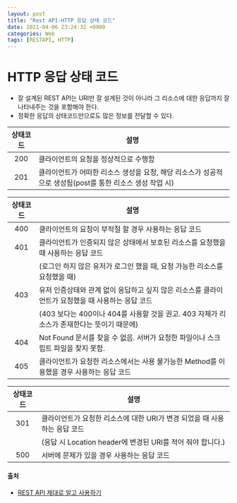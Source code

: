 ```yaml
---
layout: post
title: "Rest API-HTTP 응답 상태 코드"
date: 2021-04-06 23:24:32 +0900
categories: Web
tags: [RESTAPI, HTTP]
---
```


# HTTP 응답 상태 코드

- 잘 설계된 REST API는 URI만 잘 설계된 것이 아니라 그 리소스에 대한 응답까지 잘 나타내주는 것을 포함해야 한다.
- 정확한 응답의 상태코드만으로도 많은 정보를 전달할 수 있다.

| <center>상태코드</center> | <center>설명</center>                                                                                    |
| :-----------------------: | :------------------------------------------------------------------------------------------------------- |
|            200            | 클라이언트의 요청을 정상적으로 수행함                                                                    |
|            201            | 클라이언트가 어떠한 리소스 생성을 요청, 해당 리소스가 성공적으로 생성됨(post를 통한 리소스 생성 작업 시) |

| <center>상태코드</center> | <center>설명</center>                                                                             |
| :-----------------------: | :------------------------------------------------------------------------------------------------ |
|            400            | 클라이언트의 요청이 부적절 할 경우 사용하는 응답 코드                                             |
|            401            | 클라이언트가 인증되지 않은 상태에서 보호된 리소스를 요청했을 때 사용하는 응답 코드                |
|                           | (로그인 하지 않은 유저가 로그인 했을 때, 요청 가능한 리소스를 요청했을 때)                        |
|            403            | 유저 인증상태와 관계 없이 응답하고 싶지 않은 리소스를 클라이언트가 요청했을 때 사용하는 응답 코드 |
|                           | (403 보다는 400이나 404를 사용할 것을 권고. 403 자체가 리소스가 존재한다는 뜻이기 때문에)         |
|            404            | Not Found 문서를 찾을 수 없음. 서버가 요청한 파일이나 스크립트 파일을 찾지 못함.                  |
|            405            | 클라이언트가 요청한 리소스에서는 사용 불가능한 Method를 이용했을 경우 사용하는 응답 코드          |

| <center>상태코드</center> | <center>설명</center>                                                     |
| :-----------------------: | :------------------------------------------------------------------------ |
|            301            | 클라이언트가 요청한 리소스에 대한 URI가 변경 되었을 때 사용하는 응답 코드 |
|                           | (응답 시 Location header에 변경된 URI를 적어 줘야 합니다.)                |
|            500            | 서버에 문제가 있을 경우 사용하는 응답 코드                                |

#### 출처

- [REST API 제대로 알고 사용하기](http://meetup.toast.com/posts/92)
